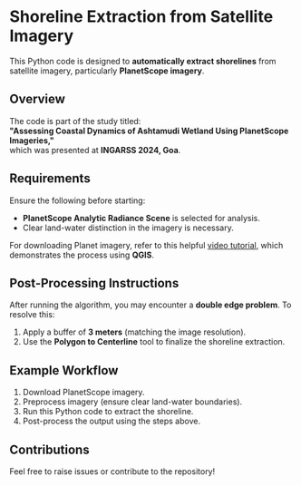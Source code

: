 # **Shoreline Extraction from Satellite Imagery**  

This Python code is designed to **automatically extract shorelines** from satellite imagery, particularly **PlanetScope imagery**.  

## **Overview**  
The code is part of the study titled:  
**"Assessing Coastal Dynamics of Ashtamudi Wetland Using PlanetScope Imageries,"**  
which was presented at **INGARSS 2024, Goa**.  

## **Requirements**  
Ensure the following before starting:  
- **PlanetScope Analytic Radiance Scene** is selected for analysis.  
- Clear land-water distinction in the imagery is necessary.  

For downloading Planet imagery, refer to this helpful [video tutorial](https://www.youtube.com/watch?v=XsrclGthh34), which demonstrates the process using **QGIS**.  

## **Post-Processing Instructions**  
After running the algorithm, you may encounter a **double edge problem**. To resolve this:  
1. Apply a buffer of **3 meters** (matching the image resolution).  
2. Use the **Polygon to Centerline** tool to finalize the shoreline extraction.  

## **Example Workflow**  

1. Download PlanetScope imagery.  
2. Preprocess imagery (ensure clear land-water boundaries).  
3. Run this Python code to extract the shoreline.  
4. Post-process the output using the steps above.  

## **Contributions**  
Feel free to raise issues or contribute to the repository!  
